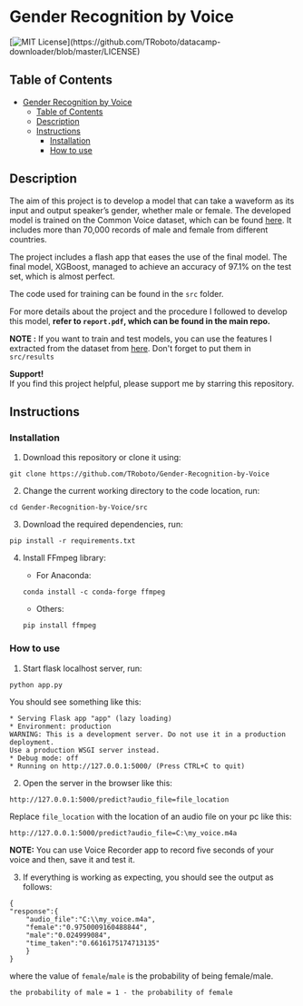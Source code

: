 # Gender Recognition by Voice
[![MIT License](https://img.shields.io/apm/l/atomic-design-ui.svg?)](https://github.com/TRoboto/datacamp-downloader/blob/master/LICENSE)

## Table of Contents
- [Gender Recognition by Voice](#gender-recognition-by-voice)
  - [Table of Contents](#table-of-contents)
  - [Description](#description)
  - [Instructions](#instructions)
    - [Installation](#installation)
    - [How to use](#how-to-use)
	
## Description
The aim of this project is to develop a model that can take a waveform as its input and output speaker’s gender, whether male or female. The developed model is trained on the Common Voice dataset, which can be found [here](https://www.kaggle.com/mozillaorg/common-voice). It includes more than 70,000 records of male and female from different countries.  

The project includes a flash app that eases the use of the final model. The final model, XGBoost, managed to achieve an accuracy of 97.1% on the test set, which is almost perfect. 

The code used for training can be found in the `src` folder.  

For more details about the project and the procedure I followed to develop this model, **refer to `report.pdf`, which can be found in the main repo.**

**NOTE :** If you want to train and test models, you can use the features I extracted from the dataset from [here](https://drive.google.com/drive/folders/1kVCoOcnIJgV4fChpoEG7iandE6bM8AHt?usp=sharing). Don't forget to put them in `src/results`

**Support!**  
If you find this project helpful, please support me by starring this repository.

## Instructions

### Installation
1. Download this repository or clone it using:
```
git clone https://github.com/TRoboto/Gender-Recognition-by-Voice
```
2. Change the current working directory to the code location, run:
```
cd Gender-Recognition-by-Voice/src
```
3. Download the required dependencies, run:
```
pip install -r requirements.txt
```
4. Install FFmpeg library:

	- For Anaconda:
	```
	conda install -c conda-forge ffmpeg
	```
	- Others:
	```
	pip install ffmpeg
	```
	
### How to use

1. Start flask localhost server, run:
```
python app.py
```
You should see something like this:
```
* Serving Flask app "app" (lazy loading)
* Environment: production
WARNING: This is a development server. Do not use it in a production deployment.
Use a production WSGI server instead.
* Debug mode: off
* Running on http://127.0.0.1:5000/ (Press CTRL+C to quit)
```

2. Open the server in the browser like this:
```
http://127.0.0.1:5000/predict?audio_file=file_location
```
Replace `file_location` with the location of an audio file on your pc like this:
```
http://127.0.0.1:5000/predict?audio_file=C:\my_voice.m4a
```
**NOTE:** You can use Voice Recorder app to record five seconds of your voice and then, save it and test it.

3. If everything is working as expecting, you should see the output as follows:
```
{
"response":{
	"audio_file":"C:\\my_voice.m4a",
	"female":"0.9750009160488844",
	"male":"0.024999084",
	"time_taken":"0.6616175174713135"
	}
}

```
where the value of `female`/`male` is the probability of being female/male. 
```
the probability of male = 1 - the probability of female
```
